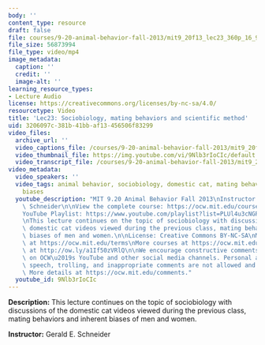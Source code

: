 ```yaml
---
body: ''
content_type: resource
draft: false
file: courses/9-20-animal-behavior-fall-2013/mit9_20f13_lec23_360p_16_9.mp4
file_size: 56873994
file_type: video/mp4
image_metadata:
  caption: ''
  credit: ''
  image-alt: ''
learning_resource_types:
- Lecture Audio
license: https://creativecommons.org/licenses/by-nc-sa/4.0/
resourcetype: Video
title: 'Lec23: Sociobiology, mating behaviors and scientific method'
uid: 3206097c-381b-41bb-af13-456506f83299
video_files:
  archive_url: ''
  video_captions_file: /courses/9-20-animal-behavior-fall-2013/mit9_20f13_lec23_captions.vtt
  video_thumbnail_file: https://img.youtube.com/vi/9Nlb3rIoCIc/default.jpg
  video_transcript_file: /courses/9-20-animal-behavior-fall-2013/mit9_20f13_lec23_transcript.pdf
video_metadata:
  video_speakers: ''
  video_tags: animal behavior, sociobiology, domestic cat, mating behavior, inherent
    biases
  youtube_description: "MIT 9.20 Animal Behavior Fall 2013\nInstructor: Gerald E.\
    \ Schneider\n\nView the complete course: https://ocw.mit.edu/courses/9-20-animal-behavior-fall-2013/\n\
    YouTube Playlist: https://www.youtube.com/playlist?list=PLUl4u3cNGP63TbPEWYEKOq8yAN8mEP_5O\n\
    \nThis lecture continues on the topic of sociobiology with discussions of the\
    \ domestic cat videos viewed during the previous class, mating behaviors and inherent\
    \ biases of men and women.\n\nLicense: Creative Commons BY-NC-SA\nMore information\
    \ at https://ocw.mit.edu/terms\nMore courses at https://ocw.mit.edu\nSupport OCW\
    \ at http://ow.ly/a1If50zVRlQ\n\nWe encourage constructive comments and discussion\
    \ on OCW\u2019s YouTube and other social media channels. Personal attacks, hate\
    \ speech, trolling, and inappropriate comments are not allowed and may be removed.\
    \ More details at https://ocw.mit.edu/comments."
  youtube_id: 9Nlb3rIoCIc
---
```

**Description:** This lecture continues on the topic of sociobiology with discussions of the domestic cat videos viewed during the previous class, mating behaviors and inherent biases of men and women.

**Instructor:** Gerald E. Schneider